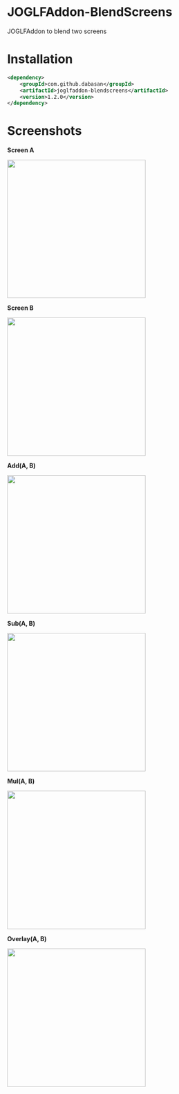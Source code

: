 # JOGLFAddon-BlendScreens

JOGLFAddon to blend two screens

# Installation

```xml
<dependency>
    <groupId>com.github.dabasan</groupId>
    <artifactId>joglfaddon-blendscreens</artifactId>
    <version>1.2.0</version>
</dependency>
```

# Screenshots

**Screen A**

<img src="https://i.imgur.com/FMhKgfs.png" width="320">

**Screen B**

<img src="https://i.imgur.com/LBKkmTJ.png" width="320">

**Add(A, B)**

<img src="https://i.imgur.com/9WBICqK.png" width="320">

**Sub(A, B)**

<img src="https://i.imgur.com/IIf66Ha.png" width="320">

**Mul(A, B)**

<img src="https://i.imgur.com/ATj6g4y.png" width="320">

**Overlay(A, B)**

<img src="https://i.imgur.com/j35tdBy.png" width="320">